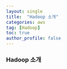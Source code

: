 ```yaml
---
layout: single
title:  "Hadoop 소개"
categories: aws
tag: [Hadoop]
toc: true
author_profile: false
---
```


### Hadoop 소개
